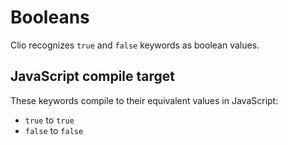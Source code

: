 # Booleans

Clio recognizes `true` and `false` keywords as boolean values.

## JavaScript compile target

These keywords compile to their equivalent values in JavaScript:

- `true` to `true`
- `false` to `false`
